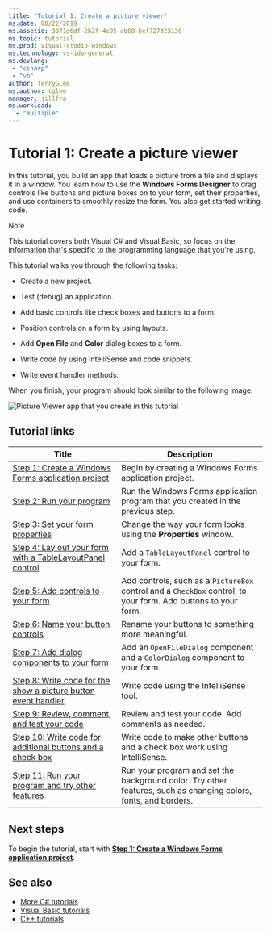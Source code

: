 ```yaml
---
title: "Tutorial 1: Create a picture viewer"
ms.date: 08/22/2019
ms.assetid: 3071d6df-2b2f-4e95-ab68-bef727323136
ms.topic: tutorial
ms.prod: visual-studio-windows
ms.technology: vs-ide-general
ms.devlang: 
 - "csharp"
 - "vb"
author: TerryGLee
ms.author: tglee
manager: jillfra
ms.workload:
  - "multiple"
---
```

# Tutorial 1: Create a picture viewer

In this tutorial, you build an app that loads a picture from a file and displays it in a window. You learn how to use the **Windows Forms Designer** to drag controls like buttons and picture boxes on to your form, set their properties, and use containers to smoothly resize the form. You also get started writing code.

> [!NOTE]
> This tutorial covers both Visual C# and Visual Basic, so focus on the information that's specific to the programming language that you're using.

This tutorial walks you through the following tasks: 

* Create a new project.

* Test (debug) an application.

* Add basic controls like check boxes and buttons to a form.

* Position controls on a form by using layouts.

* Add **Open File** and **Color** dialog boxes to a form.

* Write code by using IntelliSense and code snippets.

* Write event handler methods.

When you finish, your program should look similar to the following image:

![Picture Viewer app that you create in this tutorial](../ide/media/express_pictureviewerdone.png)

## Tutorial links

|Title|Description|
|-----------|-----------------|
|[Step 1: Create a Windows Forms application project](../ide/step-1-create-a-windows-forms-application-project.md)|Begin by creating a Windows Forms application project.|
|[Step 2: Run your program](../ide/step-2-run-your-program.md)|Run the Windows Forms application program that you created in the previous step.|
|[Step 3: Set your form properties](../ide/step-3-set-your-form-properties.md)|Change the way your form looks using the **Properties** window.|
|[Step 4: Lay out your form with a TableLayoutPanel control](../ide/step-4-lay-out-your-form-with-a-tablelayoutpanel-control.md)|Add a `TableLayoutPanel` control to your form.|
|[Step 5: Add controls to your form](../ide/step-5-add-controls-to-your-form.md)|Add controls, such as a `PictureBox` control and a `CheckBox` control, to your form. Add buttons to your form.|
|[Step 6: Name your button controls](../ide/step-6-name-your-button-controls.md)|Rename your buttons to something more meaningful.|
|[Step 7: Add dialog components to your form](../ide/step-7-add-dialog-components-to-your-form.md)|Add an `OpenFileDialog` component and a `ColorDialog` component to your form.|
|[Step 8: Write code for the show a picture button event handler](../ide/step-8-write-code-for-the-show-a-picture-button-event-handler.md)|Write code using the IntelliSense tool.|
|[Step 9: Review, comment, and test your code](../ide/step-9-review-comment-and-test-your-code.md)|Review and test your code. Add comments as needed.|
|[Step 10: Write code for additional buttons and a check box](../ide/step-10-write-code-for-additional-buttons-and-a-check-box.md)|Write code to make other buttons and a check box work using IntelliSense.|
|[Step 11: Run your program and try other features](../ide/step-11-run-your-program-and-try-other-features.md)|Run your program and set the background color. Try other features, such as changing colors, fonts, and borders.|

## Next steps

To begin the tutorial, start with **[Step 1: Create a Windows Forms application project](../ide/step-1-create-a-windows-forms-application-project.md)**.

## See also

* [More C# tutorials](/visualstudio/get-started/csharp/)
* [Visual Basic tutorials](/visualstudio/get-started/visual-basic/)
* [C++ tutorials](../ide/getting-started-with-cpp-in-visual-studio.md)
